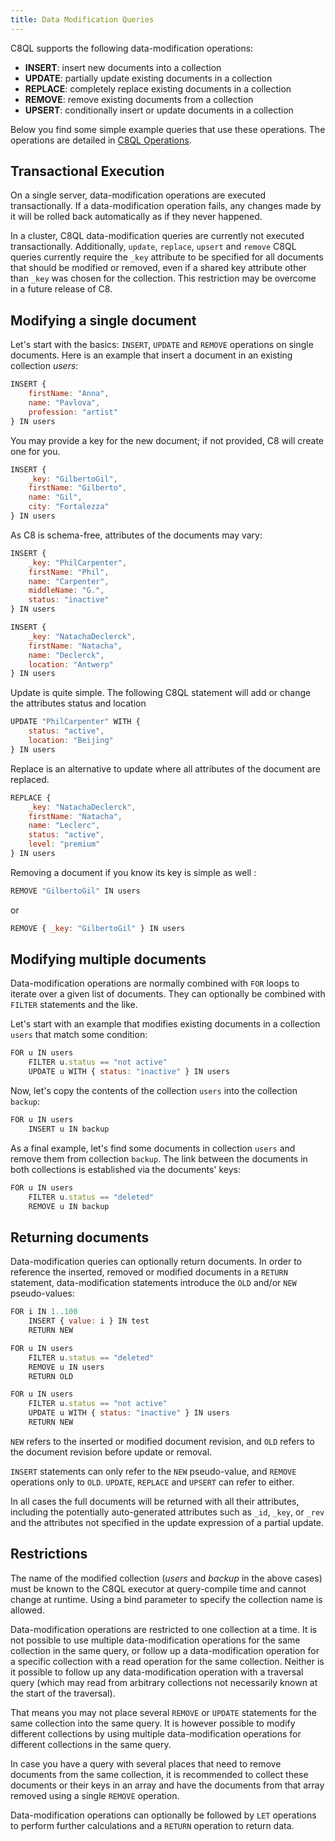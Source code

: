 ```yaml
---
title: Data Modification Queries
---
```


C8QL supports the following data-modification operations:

- **INSERT**: insert new documents into a collection
- **UPDATE**: partially update existing documents in a collection
- **REPLACE**: completely replace existing documents in a collection
- **REMOVE**: remove existing documents from a collection
- **UPSERT**: conditionally insert or update documents in a collection

Below you find some simple example queries that use these operations. The operations are detailed in [C8QL Operations](../c8ql/operations/index.md).

## Transactional Execution
  
On a single server, data-modification operations are executed transactionally. If a data-modification operation fails, any changes made by it will be rolled back automatically as if they never happened.

In a cluster, C8QL data-modification queries are currently not executed transactionally. Additionally, `update`, `replace`, `upsert` and `remove` C8QL queries currently require the `_key` attribute to be specified for all documents that should be modified or removed, even if a shared key attribute other than `_key` was chosen for the collection. This restriction may be overcome in a future release of C8.

## Modifying a single document

Let's start with the basics: `INSERT`, `UPDATE` and `REMOVE` operations on single documents. Here is an example that insert a document in an existing collection _users_:

```js
INSERT {
    firstName: "Anna",
    name: "Pavlova",
    profession: "artist"
} IN users
```

You may provide a key for the new document; if not provided, C8 will create one for you.  

```js
INSERT {
    _key: "GilbertoGil",
    firstName: "Gilberto",
    name: "Gil",
    city: "Fortalezza"
} IN users
```

As C8 is schema-free, attributes of the documents may vary:

```js
INSERT {
    _key: "PhilCarpenter",
    firstName: "Phil",
    name: "Carpenter",
    middleName: "G.",
    status: "inactive"
} IN users
```

```js
INSERT {
    _key: "NatachaDeclerck",
    firstName: "Natacha",
    name: "Declerck",
    location: "Antwerp"
} IN users 
```

Update is quite simple. The following C8QL statement will add or change the attributes status and location

```js
UPDATE "PhilCarpenter" WITH {
    status: "active",
    location: "Beijing"
} IN users
```

Replace is an alternative to update where all attributes of the document are replaced.

```js
REPLACE {
    _key: "NatachaDeclerck",
    firstName: "Natacha",
    name: "Leclerc",
    status: "active",
    level: "premium"
} IN users
```

Removing a document if you know its key is simple as well :

```js
REMOVE "GilbertoGil" IN users
```

or

```js
REMOVE { _key: "GilbertoGil" } IN users
```

## Modifying multiple documents

Data-modification operations are normally combined with `FOR` loops to iterate over a given list of documents. They can optionally be combined with `FILTER` statements and the like.

Let's start with an example that modifies existing documents in a collection `users` that match some condition:

```js
FOR u IN users
    FILTER u.status == "not active"
    UPDATE u WITH { status: "inactive" } IN users
```

Now, let's copy the contents of the collection `users` into the collection `backup`:

```js
FOR u IN users
    INSERT u IN backup
```

As a final example, let's find some documents in collection `users` and remove them from collection `backup`. The link between the documents in both collections is established via the documents' keys:

```js
FOR u IN users
    FILTER u.status == "deleted"
    REMOVE u IN backup
```

## Returning documents

Data-modification queries can optionally return documents. In order to reference the inserted, removed or modified documents in a `RETURN` statement, data-modification statements introduce the `OLD` and/or `NEW` pseudo-values:

```js
FOR i IN 1..100
    INSERT { value: i } IN test 
    RETURN NEW
```

```js
FOR u IN users
    FILTER u.status == "deleted"
    REMOVE u IN users 
    RETURN OLD
```

```js
FOR u IN users
    FILTER u.status == "not active"
    UPDATE u WITH { status: "inactive" } IN users 
    RETURN NEW
```

`NEW` refers to the inserted or modified document revision, and `OLD` refers to the document revision before update or removal.

`INSERT` statements can only refer to the `NEW` pseudo-value, and `REMOVE` operations only to `OLD`. `UPDATE`, `REPLACE` and `UPSERT` can refer to either.

In all cases the full documents will be returned with all their attributes, including the potentially auto-generated attributes such as `_id`, `_key`, or `_rev` and the attributes not specified in the update expression of a partial update.

## Restrictions

The name of the modified collection (*users* and *backup* in the above cases) must be known to the C8QL executor at query-compile time and cannot change at runtime. Using a bind parameter to specify the collection name is allowed.

Data-modification operations are restricted to one collection at a time. It is not possible to use multiple data-modification operations for the same collection in the same query, or follow up a data-modification operation for a specific collection with a read operation for the same collection. Neither is it possible to follow up any data-modification operation with a traversal query (which may read from arbitrary collections not necessarily known at the start of the traversal).

That means you may not place several `REMOVE` or `UPDATE` statements for the same collection into the same query. It is however possible to modify different collections by using multiple data-modification operations for different collections in the same query.

In case you have a query with several places that need to remove documents from the same collection, it is recommended to collect these documents or their keys in an array and have the documents from that array removed using a single `REMOVE` operation.

Data-modification operations can optionally be followed by `LET` operations to perform further calculations and a `RETURN` operation to return data.
